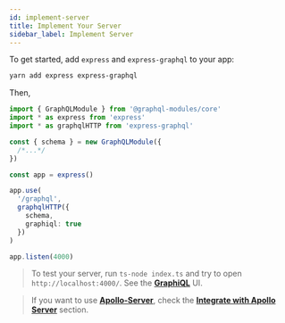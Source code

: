 ```yaml
---
id: implement-server
title: Implement Your Server
sidebar_label: Implement Server
---
```


To get started, add `express` and `express-graphql` to your app:

```bash
yarn add express express-graphql
```

Then,

```ts
import { GraphQLModule } from '@graphql-modules/core'
import * as express from 'express'
import * as graphqlHTTP from 'express-graphql'

const { schema } = new GraphQLModule({
  /*...*/
})

const app = express()

app.use(
  '/graphql',
  graphqlHTTP({
    schema,
    graphiql: true
  })
)

app.listen(4000)
```

> To test your server, run `ts-node index.ts` and try to open `http://localhost:4000/`. See the **[GraphiQL](https://github.com/graphql/graphiql)** UI.

> If you want to use **[Apollo-Server](https://www.apollographql.com/docs/apollo-server/getting-started.html)**, check the **[Integrate with Apollo Server](../recipes/apollo-server.md)** section.

